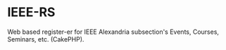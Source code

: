 # IEEE-RS
Web based register-er for IEEE Alexandria subsection's Events, Courses, Seminars, etc. (CakePHP).
